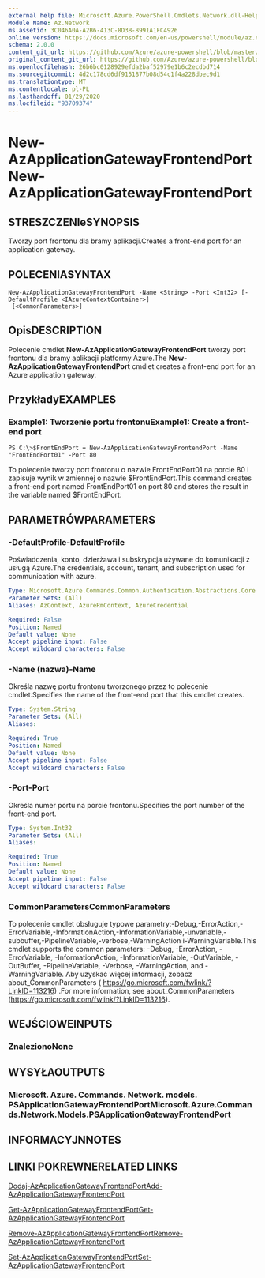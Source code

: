 ```yaml
---
external help file: Microsoft.Azure.PowerShell.Cmdlets.Network.dll-Help.xml
Module Name: Az.Network
ms.assetid: 3C046A0A-A2B6-413C-8D3B-8991A1FC4926
online version: https://docs.microsoft.com/en-us/powershell/module/az.network/new-azapplicationgatewayfrontendport
schema: 2.0.0
content_git_url: https://github.com/Azure/azure-powershell/blob/master/src/Network/Network/help/New-AzApplicationGatewayFrontendPort.md
original_content_git_url: https://github.com/Azure/azure-powershell/blob/master/src/Network/Network/help/New-AzApplicationGatewayFrontendPort.md
ms.openlocfilehash: 26b6bc0128929efda2baf52979e1b6c2ecdbd714
ms.sourcegitcommit: 4d2c178cd6df9151877b08d54c1f4a228dbec9d1
ms.translationtype: MT
ms.contentlocale: pl-PL
ms.lasthandoff: 01/29/2020
ms.locfileid: "93709374"
---
```

# <span data-ttu-id="ea6a3-101">New-AzApplicationGatewayFrontendPort</span><span class="sxs-lookup"><span data-stu-id="ea6a3-101">New-AzApplicationGatewayFrontendPort</span></span>

## <span data-ttu-id="ea6a3-102">STRESZCZENIe</span><span class="sxs-lookup"><span data-stu-id="ea6a3-102">SYNOPSIS</span></span>
<span data-ttu-id="ea6a3-103">Tworzy port frontonu dla bramy aplikacji.</span><span class="sxs-lookup"><span data-stu-id="ea6a3-103">Creates a front-end port for an application gateway.</span></span>

## <span data-ttu-id="ea6a3-104">POLECENIA</span><span class="sxs-lookup"><span data-stu-id="ea6a3-104">SYNTAX</span></span>

```
New-AzApplicationGatewayFrontendPort -Name <String> -Port <Int32> [-DefaultProfile <IAzureContextContainer>]
 [<CommonParameters>]
```

## <span data-ttu-id="ea6a3-105">Opis</span><span class="sxs-lookup"><span data-stu-id="ea6a3-105">DESCRIPTION</span></span>
<span data-ttu-id="ea6a3-106">Polecenie cmdlet **New-AzApplicationGatewayFrontendPort** tworzy port frontonu dla bramy aplikacji platformy Azure.</span><span class="sxs-lookup"><span data-stu-id="ea6a3-106">The **New-AzApplicationGatewayFrontendPort** cmdlet creates a front-end port for an Azure application gateway.</span></span>

## <span data-ttu-id="ea6a3-107">Przykłady</span><span class="sxs-lookup"><span data-stu-id="ea6a3-107">EXAMPLES</span></span>

### <span data-ttu-id="ea6a3-108">Example1: Tworzenie portu frontonu</span><span class="sxs-lookup"><span data-stu-id="ea6a3-108">Example1: Create a front-end port</span></span>
```
PS C:\>$FrontEndPort = New-AzApplicationGatewayFrontendPort -Name "FrontEndPort01" -Port 80
```

<span data-ttu-id="ea6a3-109">To polecenie tworzy port frontonu o nazwie FrontEndPort01 na porcie 80 i zapisuje wynik w zmiennej o nazwie $FrontEndPort.</span><span class="sxs-lookup"><span data-stu-id="ea6a3-109">This command creates a front-end port named FrontEndPort01 on port 80 and stores the result in the variable named $FrontEndPort.</span></span>

## <span data-ttu-id="ea6a3-110">PARAMETRÓW</span><span class="sxs-lookup"><span data-stu-id="ea6a3-110">PARAMETERS</span></span>

### <span data-ttu-id="ea6a3-111">-DefaultProfile</span><span class="sxs-lookup"><span data-stu-id="ea6a3-111">-DefaultProfile</span></span>
<span data-ttu-id="ea6a3-112">Poświadczenia, konto, dzierżawa i subskrypcja używane do komunikacji z usługą Azure.</span><span class="sxs-lookup"><span data-stu-id="ea6a3-112">The credentials, account, tenant, and subscription used for communication with azure.</span></span>

```yaml
Type: Microsoft.Azure.Commands.Common.Authentication.Abstractions.Core.IAzureContextContainer
Parameter Sets: (All)
Aliases: AzContext, AzureRmContext, AzureCredential

Required: False
Position: Named
Default value: None
Accept pipeline input: False
Accept wildcard characters: False
```

### <span data-ttu-id="ea6a3-113">-Name (nazwa)</span><span class="sxs-lookup"><span data-stu-id="ea6a3-113">-Name</span></span>
<span data-ttu-id="ea6a3-114">Określa nazwę portu frontonu tworzonego przez to polecenie cmdlet.</span><span class="sxs-lookup"><span data-stu-id="ea6a3-114">Specifies the name of the front-end port that this cmdlet creates.</span></span>

```yaml
Type: System.String
Parameter Sets: (All)
Aliases:

Required: True
Position: Named
Default value: None
Accept pipeline input: False
Accept wildcard characters: False
```

### <span data-ttu-id="ea6a3-115">-Port</span><span class="sxs-lookup"><span data-stu-id="ea6a3-115">-Port</span></span>
<span data-ttu-id="ea6a3-116">Określa numer portu na porcie frontonu.</span><span class="sxs-lookup"><span data-stu-id="ea6a3-116">Specifies the port number of the front-end port.</span></span>

```yaml
Type: System.Int32
Parameter Sets: (All)
Aliases:

Required: True
Position: Named
Default value: None
Accept pipeline input: False
Accept wildcard characters: False
```

### <span data-ttu-id="ea6a3-117">CommonParameters</span><span class="sxs-lookup"><span data-stu-id="ea6a3-117">CommonParameters</span></span>
<span data-ttu-id="ea6a3-118">To polecenie cmdlet obsługuje typowe parametry:-Debug,-ErrorAction,-ErrorVariable,-InformationAction,-InformationVariable,-unvariable,-subbuffer,-PipelineVariable,-verbose,-WarningAction i-WarningVariable.</span><span class="sxs-lookup"><span data-stu-id="ea6a3-118">This cmdlet supports the common parameters: -Debug, -ErrorAction, -ErrorVariable, -InformationAction, -InformationVariable, -OutVariable, -OutBuffer, -PipelineVariable, -Verbose, -WarningAction, and -WarningVariable.</span></span> <span data-ttu-id="ea6a3-119">Aby uzyskać więcej informacji, zobacz about_CommonParameters ( https://go.microsoft.com/fwlink/?LinkID=113216) .</span><span class="sxs-lookup"><span data-stu-id="ea6a3-119">For more information, see about_CommonParameters (https://go.microsoft.com/fwlink/?LinkID=113216).</span></span>

## <span data-ttu-id="ea6a3-120">WEJŚCIOWE</span><span class="sxs-lookup"><span data-stu-id="ea6a3-120">INPUTS</span></span>

### <span data-ttu-id="ea6a3-121">Znaleziono</span><span class="sxs-lookup"><span data-stu-id="ea6a3-121">None</span></span>

## <span data-ttu-id="ea6a3-122">WYSYŁA</span><span class="sxs-lookup"><span data-stu-id="ea6a3-122">OUTPUTS</span></span>

### <span data-ttu-id="ea6a3-123">Microsoft. Azure. Commands. Network. models. PSApplicationGatewayFrontendPort</span><span class="sxs-lookup"><span data-stu-id="ea6a3-123">Microsoft.Azure.Commands.Network.Models.PSApplicationGatewayFrontendPort</span></span>

## <span data-ttu-id="ea6a3-124">INFORMACYJN</span><span class="sxs-lookup"><span data-stu-id="ea6a3-124">NOTES</span></span>

## <span data-ttu-id="ea6a3-125">LINKI POKREWNE</span><span class="sxs-lookup"><span data-stu-id="ea6a3-125">RELATED LINKS</span></span>

[<span data-ttu-id="ea6a3-126">Dodaj-AzApplicationGatewayFrontendPort</span><span class="sxs-lookup"><span data-stu-id="ea6a3-126">Add-AzApplicationGatewayFrontendPort</span></span>](./Add-AzApplicationGatewayFrontendPort.md)

[<span data-ttu-id="ea6a3-127">Get-AzApplicationGatewayFrontendPort</span><span class="sxs-lookup"><span data-stu-id="ea6a3-127">Get-AzApplicationGatewayFrontendPort</span></span>](./Get-AzApplicationGatewayFrontendPort.md)

[<span data-ttu-id="ea6a3-128">Remove-AzApplicationGatewayFrontendPort</span><span class="sxs-lookup"><span data-stu-id="ea6a3-128">Remove-AzApplicationGatewayFrontendPort</span></span>](./Remove-AzApplicationGatewayFrontendPort.md)

[<span data-ttu-id="ea6a3-129">Set-AzApplicationGatewayFrontendPort</span><span class="sxs-lookup"><span data-stu-id="ea6a3-129">Set-AzApplicationGatewayFrontendPort</span></span>](./Set-AzApplicationGatewayFrontendPort.md)


